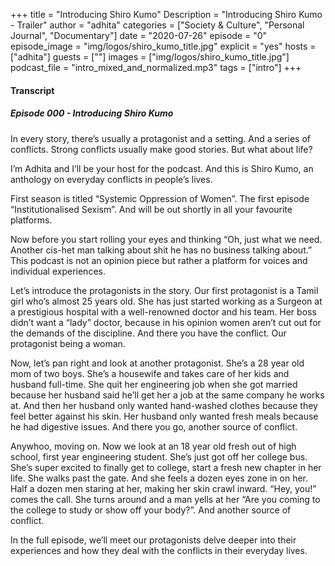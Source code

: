 +++
title = "Introducing Shiro Kumo"
Description = "Introducing Shiro Kumo - Trailer"
author = "adhita"
categories = ["Society & Culture", "Personal Journal", "Documentary"]
date = "2020-07-26"
episode = "0"
episode_image = "img/logos/shiro_kumo_title.jpg"
explicit = "yes"
hosts = ["adhita"]
guests = [""]
images = ["img/logos/shiro_kumo_title.jpg"]
podcast_file = "intro_mixed_and_normalized.mp3"
tags = ["intro"]
+++

#### Transcript

##### Episode 000 - Introducing Shiro Kumo

In every story, there’s usually a protagonist and a setting. And a series of conflicts. Strong conflicts usually make good stories. But what about life?

I’m Adhita and I’ll be your host for the podcast. And this is Shiro Kumo, an anthology on everyday conflicts in people’s lives.

First season is titled “Systemic Oppression of Women”. The first episode “Institutionalised Sexism”. 
And will be out shortly in all your favourite platforms.

Now before you start rolling your eyes and thinking “Oh, just what we need. Another cis-het man talking about shit he has no business talking about.” 
This podcast is not an opinion piece but rather a platform for voices and individual experiences.


Let’s introduce the protagonists in the story. Our first protagonist is a Tamil girl who’s almost 25 years old. She has just started working as a Surgeon at a prestigious hospital with a well-renowned doctor and his team. 
Her boss didn’t want a “lady” doctor, because in his opinion women aren’t cut out for the demands of the discipline. And there you have the conflict. Our protagonist being a woman.

Now, let’s pan right and look at another protagonist. She’s a 28 year old mom of two boys. She’s a housewife and takes care of her kids and husband full-time.  She quit her engineering job when she got married because her husband said he’ll get her a job at the same company he works at. 
And then her husband only wanted hand-washed clothes because they feel better against his skin. Her husband only wanted fresh meals because he had digestive issues. And there you go, another source of conflict.

Anywhoo, moving on. Now we look at an 18 year old fresh out of high school, first year engineering student. She’s just got off her college bus. She’s super excited to finally get to college, start a fresh new chapter in her life. She walks past the gate. And she feels a dozen eyes zone in on her. Half a dozen men staring at her, making her skin crawl inward. “Hey, you!” comes the call. She turns around and a man yells at her “Are you coming to the college to study or show off your body?”. And another source of conflict.

In the full episode, we’ll meet our protagonists delve deeper into their experiences and how they deal with the conflicts in their everyday lives.
